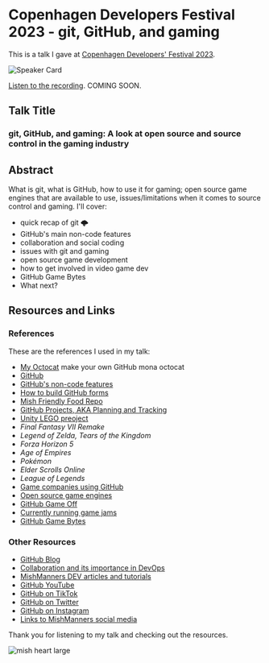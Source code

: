 # Copenhagen Developers Festival 2023 - git, GitHub, and gaming

This is a talk I gave at [Copenhagen Developers' Festival 2023](https://cphdevfest.com/speakers/michelle-mannering).

![Speaker Card](https://github.com/mishmanners/TalksandEvents/assets/36594527/a8754c8e-40f3-473e-8858-e27a30a9f305)

[Listen to the recording](). COMING SOON.

## Talk Title

### git, GitHub, and gaming: A look at open source and source control in the gaming industry

## Abstract

What is git, what is GitHub, how to use it for gaming; open source game engines that are available to use, issues/limitations when it comes to source control and gaming. I'll cover:

- quick recap of git 🌩️
- GitHub's main non-code features 
- collaboration and social coding
- issues with git and gaming
- open source game development
- how to get involved in video game dev
- GitHub Game Bytes
- What next?

## Resources and Links

### References

These are the references I used in my talk:

- [My Octocat](https://myoctocat.com/?ref=producthunt) make your own GitHub mona octocat
- [GitHub](https://github.com)
- [GitHub's non-code features](https://dev.to/github/githubs-non-code-features-exploring-more-of-github-and-encouraging-your-non-dev-friends-1j1l)
- [How to build GitHub forms](https://dev.to/github/how-to-build-google-like-forms-with-github-3ig2)
- [Mish Friendly Food Repo](https://github.com/mishmanners/mish-friendly-food)
- [GitHub Projects, AKA Planning and Tracking](https://docs.github.com/en/issues/planning-and-tracking-with-projects/learning-about-projects/about-projects)
- [Unity LEGO preoject](https://github.com/mishmanners/LEGO-Unity)
- _Final Fantasy VII Remake_
- _Legend of Zelda, Tears of the Kingdom_
- _Forza Horizon 5_
- _Age of Empires_
- _Pokémon_
- _Elder Scrolls Online_
- _League of Legends_
- [Game companies using GitHub](https://github.com/leereilly/games#major-companies)
- [Open source game engines](https://itch.io/jam/game-off-2022)
- [GitHub Game Off](https://itch.io/jam/game-off-2022)
- [Currently running game jams](https://itch.io/jams)
- [GitHub Game Bytes](https://gh.io/gamebytes)

### Other Resources

- [GitHub Blog](https://github.blog/)
- [Collaboration and its importance in DevOps](https://dev.to/github/the-importance-of-collaboration-a-devops-pillar-253d)
- [MishManners DEV articles and tutorials](https://dev.to/mishmanners)
- [GitHub YouTube](https://youtube.com/c/github)
- [GitHub on TikTok](https://tiktok.com/github)
- [GitHub on Twitter](https://twitter.com/github)
- [GitHub on Instagram](https://instagram.com/github)
- [Links to MishManners social media](https://mishmanners.info)

Thank you for listening to my talk and checking out the resources.

![mish heart large](https://user-images.githubusercontent.com/36594527/195619762-82827b2e-bfdd-49b6-b8df-5b9e15f4f044.png)
